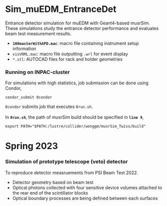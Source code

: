 # Sim_muEDM_EntranceDet
Entrance detector simulation for muEDM with Geant4-based musrSim.\
These simulations study the entrance detector performance and evaluates beam test measurement results.
- **`100masterWithAPD.mac`**: macro file containing instrument setup information
- `visVRML.mac`: macro file outputting `.wrl` for event display
- `*.stl`: AUTOCAD files for rack and holder geometries
### Running on INPAC-cluster
For simulations with high statistics, job submission can be done using Condor,
```
condor_submit 0condor
```
`0condor` submits job that executes `0run.sh`.\
\
In **`0run.sh`**, the path of musrSim build should be specified in **`line 9`**,
```
export PATH="$PATH:/lustre/collider/wonggm/musrSim_Twiss/build"
```

# Spring 2023
### Simulation of prototype telescope (veto) detector 
To reproduce detector measruements from PSI Beam Test 2022.
- Detector geometry based on beam test
- Optical photons collected with four sensitive device volumes attached to the rear end of the scintillator blocks
- Optical boundary processes are being defined between each surfaces
